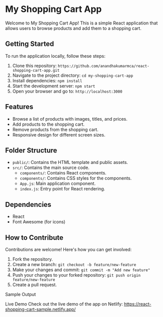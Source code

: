 # My Shopping Cart App

Welcome to My Shopping Cart App! This is a simple React application that allows users to browse products and add them to a shopping cart.

## Getting Started

To run the application locally, follow these steps:

1. Clone this repository: `https://github.com/anandhakumarmca/react-shopping-cart-app.git`
2. Navigate to the project directory: `cd my-shopping-cart-app`
3. Install dependencies: `npm install`
4. Start the development server: `npm start`
5. Open your browser and go to: `http://localhost:3000`

## Features

- Browse a list of products with images, titles, and prices.
- Add products to the shopping cart.
- Remove products from the shopping cart.
- Responsive design for different screen sizes.

## Folder Structure

- `public/`: Contains the HTML template and public assets.
- `src/`: Contains the main source code.
  - `components/`: Contains React components.
  - `components/`: Contains CSS styles for the components.
  - `App.js`: Main application component.
  - `index.js`: Entry point for React rendering.

## Dependencies

- React
- Font Awesome (for icons)

## How to Contribute

Contributions are welcome! Here's how you can get involved:

1. Fork the repository.
2. Create a new branch: `git checkout -b feature/new-feature`
3. Make your changes and commit: `git commit -m "Add new feature"`
4. Push your changes to your forked repository: `git push origin feature/new-feature`
5. Create a pull request.

Sample Output

Live Demo
Check out the live demo of the app on Netlify: https://react-shopping-cart-sample.netlify.app/

